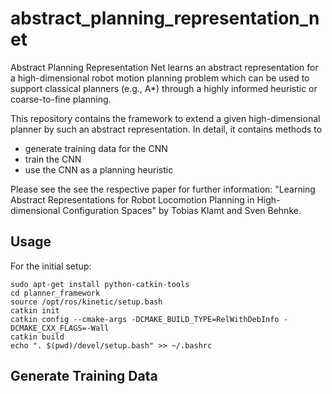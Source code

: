 abstract_planning_representation_net
====================================

Abstract Planning Representation Net learns an abstract representation for a high-dimensional robot motion planning problem which can be used to support classical planners (e.g., A*) through a highly informed heuristic or coarse-to-fine planning.

This repository contains the framework to extend a given high-dimensional planner by such an abstract representation. In detail, it contains methods to
- generate training data for the CNN
- train the CNN
- use the CNN as a planning heuristic


Please see the see the respective paper for further information:
"Learning Abstract Representations for Robot Locomotion Planning in High-dimensional Configuration Spaces" by Tobias Klamt and Sven Behnke.


Usage
-----

For the initial setup:
```
sudo apt-get install python-catkin-tools
cd planner_framework
source /opt/ros/kinetic/setup.bash
catkin init
catkin config --cmake-args -DCMAKE_BUILD_TYPE=RelWithDebInfo -DCMAKE_CXX_FLAGS=-Wall
catkin build
echo ". $(pwd)/devel/setup.bash" >> ~/.bashrc

```

Generate Training Data
----------------------


